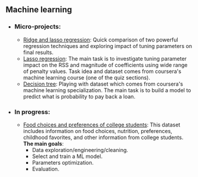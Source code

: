 ## Machine learning

- ### Micro-projects:

	- [Ridge and lasso regression](https://github.com/rpanasiuk/portfolio/blob/master/Ridge_lasso_regression/Ridge_lasso_regression.ipynb): Quick comparison of two powerful regression techniques and exploring impact of tuning parameters on final results.
	- [Lasso regression](https://github.com/rpanasiuk/portfolio/blob/master/Lasso_regression/lasso_regression_task.ipynb): 
	The main task is to investigate tuning parameter impact on the RSS and magnitude of coefficients using wide range of penalty values. Task idea and dataset comes from coursera's machine learning course (one of the quiz sections). 
	- [Decision tree](https://github.com/rpanasiuk/portfolio/blob/master/Decision_tree/class_project.ipynb): 
	Playing with dataset which comes from coursera's machine learning specialization. The main task is to build a model to predict what is probability to pay back a loan.
  
- ### In progress:

	- [Food choices and preferences of college students](https://github.com/rpanasiuk/portfolio/blob/master/Data_preparation/Food_choice.ipynb): This dataset includes information on food choices, nutrition, preferences, childhood favorites, and other information from college students.
    <br>**The main goals**:
      - Data exploration/engineering/cleaning.
      - Select and train a ML model.
      - Parameters optimization.
      - Evaluation.

